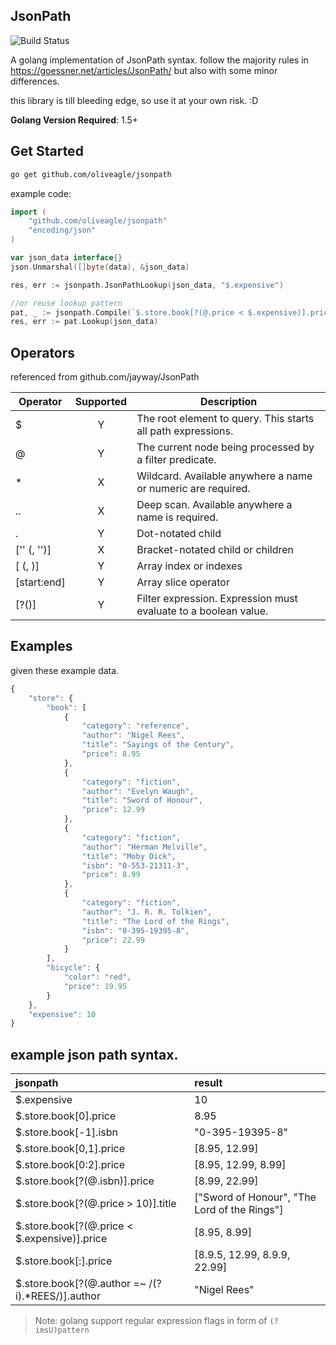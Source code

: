 JsonPath
----------------

![Build Status](https://travis-ci.org/oliveagle/jsonpath.svg?branch=master)

A golang implementation of JsonPath syntax.
follow the majority rules in https://goessner.net/articles/JsonPath/
but also with some minor differences.

this library is till bleeding edge, so use it at your own risk. :D

**Golang Version Required**: 1.5+

Get Started
------------

```bash
go get github.com/oliveagle/jsonpath
```

example code:

```go
import (
    "github.com/oliveagle/jsonpath"
    "encoding/json"
)

var json_data interface{}
json.Unmarshal([]byte(data), &json_data)

res, err := jsonpath.JsonPathLookup(json_data, "$.expensive")

//or reuse lookup pattern
pat, _ := jsonpath.Compile(`$.store.book[?(@.price < $.expensive)].price`)
res, err := pat.Lookup(json_data)
```

Operators
--------
referenced from github.com/jayway/JsonPath

| Operator | Supported | Description |
| ---- | :---: | ---------- |
| $ 					  | Y | The root element to query. This starts all path expressions. |
| @ 				      | Y | The current node being processed by a filter predicate. |
| * 					  | X | Wildcard. Available anywhere a name or numeric are required. |
| .. 					  | X | Deep scan. Available anywhere a name is required. |
| .<name> 				  | Y | Dot-notated child |
| ['<name>' (, '<name>')] | X | Bracket-notated child or children |
| [<number> (, <number>)] | Y | Array index or indexes |
| [start:end] 			  | Y | Array slice operator |
| [?(<expression>)] 	  | Y | Filter expression. Expression must evaluate to a boolean value. |

Examples
--------
given these example data.

```javascript
{
    "store": {
        "book": [
            {
                "category": "reference",
                "author": "Nigel Rees",
                "title": "Sayings of the Century",
                "price": 8.95
            },
            {
                "category": "fiction",
                "author": "Evelyn Waugh",
                "title": "Sword of Honour",
                "price": 12.99
            },
            {
                "category": "fiction",
                "author": "Herman Melville",
                "title": "Moby Dick",
                "isbn": "0-553-21311-3",
                "price": 8.99
            },
            {
                "category": "fiction",
                "author": "J. R. R. Tolkien",
                "title": "The Lord of the Rings",
                "isbn": "0-395-19395-8",
                "price": 22.99
            }
        ],
        "bicycle": {
            "color": "red",
            "price": 19.95
        }
    },
    "expensive": 10
}
```
example json path syntax.
----

| jsonpath | result|
| :--------- | :-------|
| $.expensive 			                           | 10|
| $.store.book[0].price                            | 8.95|
| $.store.book[-1].isbn                            | "0-395-19395-8"|
| $.store.book[0,1].price                          | [8.95, 12.99]   |
| $.store.book[0:2].price                          | [8.95, 12.99, 8.99]|
| $.store.book[?(@.isbn)].price                    |  [8.99, 22.99] |
| $.store.book[?(@.price > 10)].title              | ["Sword of Honour", "The Lord of the Rings"]|
| $.store.book[?(@.price < $.expensive)].price     | [8.95, 8.99] |
| $.store.book[:].price                            | [8.9.5, 12.99, 8.9.9, 22.99] |
| $.store.book[?(@.author =~ /(?i).*REES/)].author | "Nigel Rees" |

> Note: golang support regular expression flags in form of `(?imsU)pattern`